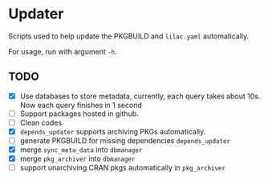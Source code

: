 # Updater

Scripts used to help update the PKGBUILD and `lilac.yaml` automatically.

For usage, run with argument `-h`.

## TODO

- [x] Use databases to store metadata, currently, each query takes about 10s. Now each query finishes in 1 second
- [ ] Support packages hosted in github.
- [ ] Clean codes
- [x] `depends_updater` supports archiving PKGs automatically.
- [ ] generate PKGBUILD for missing dependencies `depends_updater`
- [x] merge `sync_meta_data` into `dbmanager`
- [x] merge `pkg_archiver` into `dbmanager`
- [ ] support unarchiving CRAN pkgs automatically in `pkg_archiver`
